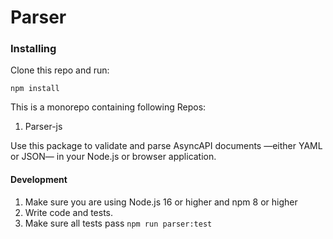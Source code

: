 # Parser

### Installing

Clone this repo and run:

```
npm install
```

This is a monorepo containing following Repos:

1. Parser-js

Use this package to validate and parse AsyncAPI documents —either YAML or JSON— in your Node.js or browser application.

#### Development

1. Make sure you are using Node.js 16 or higher and npm 8 or higher
2. Write code and tests.
3. Make sure all tests pass `npm run parser:test`
